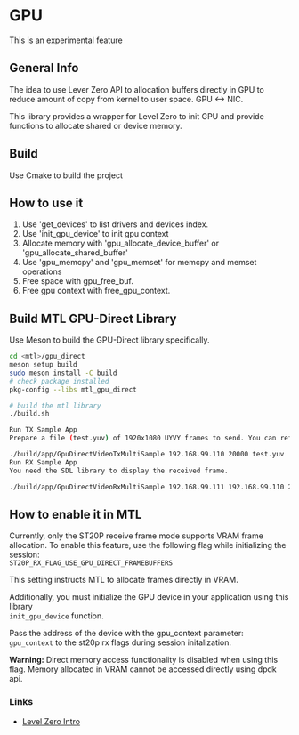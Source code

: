# GPU

This is an experimental feature

## General Info

The idea to use Lever Zero API to allocation buffers directly in GPU to reduce amount of copy from kernel to user space.
GPU <-> NIC.

This library provides a wrapper for Level Zero to init GPU and provide functions to allocate shared or device memory.

## Build

Use Cmake to build the project

## How to use it

1) Use 'get_devices' to list drivers and devices index.
2) Use 'init_gpu_device' to init gpu context
3) Allocate memory with  'gpu_allocate_device_buffer' or 'gpu_allocate_shared_buffer'
4) Use 'gpu_memcpy' and 'gpu_memset' for memcpy and memset operations
5) Free space with gpu_free_buf.
6) Free gpu context with free_gpu_context.

## Build MTL GPU-Direct Library
Use Meson to build the GPU-Direct library specifically.

``` bash
cd <mtl>/gpu_direct
meson setup build
sudo meson install -C build
# check package installed
pkg-config --libs mtl_gpu_direct

# build the mtl library
./build.sh
```

``` bash
Run TX Sample App
Prepare a file (test.yuv) of 1920x1080 UYVY frames to send. You can refer to run.md for more details.

./build/app/GpuDirectVideoTxMultiSample 192.168.99.110 20000 test.yuv
Run RX Sample App
You need the SDL library to display the received frame.
```

``` bash
./build/app/GpuDirectVideoRxMultiSample 192.168.99.111 192.168.99.110 20000
```


## How to enable it in MTL

Currently, only the ST20P receive frame mode supports VRAM frame allocation.
To enable this feature, use the following flag while initializing the session:  
`ST20P_RX_FLAG_USE_GPU_DIRECT_FRAMEBUFFERS`

This setting instructs MTL to allocate frames directly in VRAM.

Additionally, you must initialize the GPU device in your application using this library  
`init_gpu_device` function.


Pass the address of the device with the gpu_context parameter:  
`gpu_context` to the st20p rx flags during session initalization.

**Warning:** Direct memory access functionality is disabled when using this flag. Memory allocated in VRAM cannot be accessed directly using dpdk api.

### Links

- [Level Zero Intro](https://www.intel.com/content/www/us/en/developer/articles/technical/using-oneapi-level-zero-interface.html)